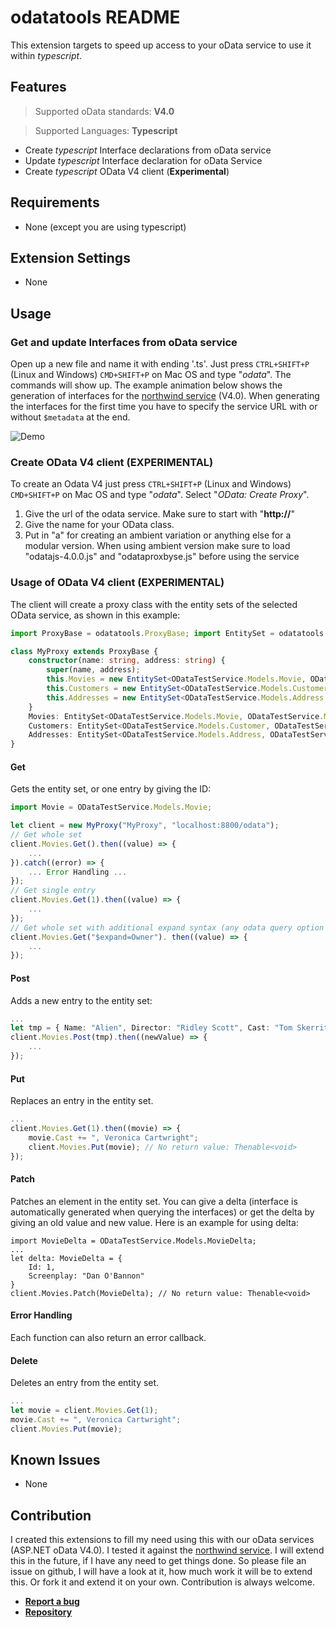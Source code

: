 # odatatools README

This extension targets to speed up access to your oData service to use it within *typescript*.

## Features

> Supported oData standards: **V4.0**

> Supported Languages: **Typescript**

- Create *typescript* Interface declarations from oData service
- Update *typescript* Interface declaration for oData Service
- Create *typescript* OData V4 client (**Experimental**)

## Requirements

- None (except you are using typescript)

## Extension Settings

- None

## Usage

### Get and update Interfaces from oData service

Open up a new file and name it with ending '.ts'. Just press `CTRL+SHIFT+P` (Linux and Windows) `CMD+SHIFT+P` on Mac OS and type "*odata*". The commands will show up. The example animation below shows the generation of interfaces for the [northwind service](http://services.odata.org/V4/Northwind/Northwind.svc/) (V4.0). When generating the interfaces for the first time you have to specify the service URL with or without `$metadata` at the end.

![Demo](https://cdn.rawgit.com/apazureck/odatatools/master/images/demo1.gif)

### Create OData V4 client (EXPERIMENTAL)

To create an Odata V4  just press `CTRL+SHIFT+P` (Linux and Windows) `CMD+SHIFT+P` on Mac OS and type "*odata*". Select "*OData: Create Proxy*".
1. Give the url of the odata service. Make sure to start with "**http://**"
2. Give the name for your OData class.
3. Put in "a" for creating an ambient variation or anything else for a modular version. When using ambient version make sure to load "odatajs-4.0.0.js" and "odataproxbyse.js" before using the service

### Usage of OData V4 client (EXPERIMENTAL)

The client will create a proxy class with the entity sets of the selected OData service, as shown in this example:

```typescript
import ProxyBase = odatatools.ProxyBase; import EntitySet = odatatools.EntitySet;

class MyProxy extends ProxyBase {
    constructor(name: string, address: string) {
        super(name, address);
        this.Movies = new EntitySet<ODataTestService.Models.Movie, ODataTestService.Models.DeltaMovie>("Movies", address, "Id");
        this.Customers = new EntitySet<ODataTestService.Models.Customer, ODataTestService.Models.DeltaCustomer>("Customers", address, "Id");
        this.Addresses = new EntitySet<ODataTestService.Models.Address, ODataTestService.Models.DeltaAddress>("Addresses", address, "Id");
    }
    Movies: EntitySet<ODataTestService.Models.Movie, ODataTestService.Models.DeltaMovie>;
    Customers: EntitySet<ODataTestService.Models.Customer, ODataTestService.Models.DeltaCustomer>;
    Addresses: EntitySet<ODataTestService.Models.Address, ODataTestService.Models.DeltaAddress>;
}
```

#### Get

Gets the entity set, or one entry by giving the ID:
```typescript
import Movie = ODataTestService.Models.Movie;

let client = new MyProxy("MyProxy", "localhost:8800/odata");
// Get whole set
client.Movies.Get().then((value) => {
    ...
}).catch((error) => {
    ... Error Handling ...
});
// Get single entry
client.Movies.Get(1).then((value) => {
    ...
});
// Get whole set with additional expand syntax (any odata query option allowed)
client.Movies.Get("$expand=Owner"). then((value) => {
    ...
});
```

#### Post

Adds a new entry to the entity set:
```typescript
...
let tmp = { Name: "Alien", Director: "Ridley Scott", Cast: "Tom Skerritt, Sigourney Weaver", ... }
client.Movies.Post(tmp).then((newValue) => {
    ...
});
```

#### Put

Replaces an entry in the entity set.
```typescript
...
client.Movies.Get(1).then((movie) => {
    movie.Cast += ", Veronica Cartwright";
    client.Movies.Put(movie); // No return value: Thenable<void>
});
```

#### Patch
Patches an element in the entity set. You can give a delta (interface is automatically generated when querying the interfaces) or get the delta by giving an old value and new value. Here is an example for using delta:
```typescipt
import MovieDelta = ODataTestService.Models.MovieDelta;
...
let delta: MovieDelta = {
    Id: 1,
    Screenplay: "Dan O'Bannon"
}
client.Movies.Patch(MovieDelta); // No return value: Thenable<void>
```

#### Error Handling
Each function can also return an error callback.

#### Delete
Deletes an entry from the entity set.
```typescript
...
let movie = client.Movies.Get(1);
movie.Cast += ", Veronica Cartwright";
client.Movies.Put(movie);
```

## Known Issues

- None

## Contribution

I created this extensions to fill my need using this with our oData services (ASP.NET oData V4.0). I tested it against the [northwind service](http://services.odata.org/V4/Northwind/Northwind.svc/). I will extend this in the future, if I have any need to get things done. So please file an issue on github, I will have a look at it, how much work it will be to extend this. Or fork it and extend it on your own. Contribution is always welcome.

- [**Report a bug**](https://github.com/apazureck/odatatools/issues)
- [**Repository**](https://github.com/apazureck/odatatools/)